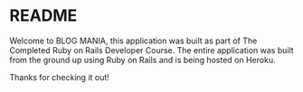 # README

Welcome to BLOG MANIA, this application was built as part of The Completed Ruby on Rails Developer Course. The entire application was built from the ground up using Ruby on Rails and is being hosted on Heroku. 

Thanks for checking it out!
